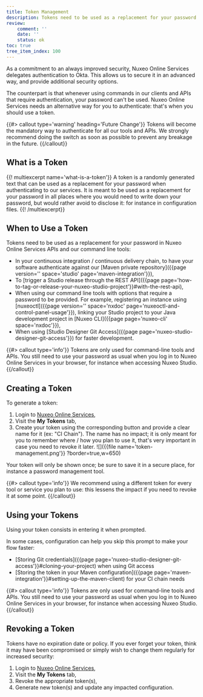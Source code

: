 ```yaml
---
title: Token Management
description: Tokens need to be used as a replacement for your password in Nuxeo Online Services APIs and our command line tools.
review:
    comment: ''
    date: ''
    status: ok
toc: true
tree_item_index: 100
---
```


As a commitment to an always improved security, Nuxeo Online Services delegates authentication to Okta. This allows us to secure it in an advanced way, and provide additional security options.

The counterpart is that whenever using commands in our clients and APIs that require authentication, your password can't be used. Nuxeo Online Services needs an alternative way for you to authenticate: that's when you should use a token.

{{#> callout type='warning' heading='Future Change'}}
Tokens will become the mandatory way to authenticate for all our tools and APIs. We strongly recommend doing the switch as soon as possible to prevent any breakage in the future.
{{/callout}}

## What is a Token

{{! multiexcerpt name='what-is-a-token'}}
A token is a randomly generated text that can be used as a replacement for your password when authenticating to our services. It is meant to be used as a replacement for your password in all places where you would need to write down your password, but would rather avoid to disclose it: for instance in configuration files.
{{! /multiexcerpt}}

## When to Use a Token

Tokens need to be used as a replacement for your password in Nuxeo Online Services APIs and our command line tools:
- In your continuous integration / continuous delivery chain, to have your software authenticate against our [Maven private repository]({{page version='' space='studio' page='maven-integration'}}),
- To [trigger a Studio release through the REST API]({{page page='how-to-tag-or-release-your-nuxeo-studio-project'}}#with-the-rest-api),
- When using our command line tools with options that require a password to be provided. For example, registering an instance using [nuxeoctl]({{page version='' space='nxdoc' page='nuxeoctl-and-control-panel-usage'}}), linking your Studio project to your Java development project in [Nuxeo CLI]({{page page='nuxeo-cli' space='nxdoc'}}),
- When using [Studio Designer Git Access]({{page page='nuxeo-studio-designer-git-access'}}) for faster development.

{{#> callout type='info'}}
Tokens are only used for command-line tools and APIs. You still need to use your password as usual when you log in to Nuxeo Online Services in your browser, for instance when accessing Nuxeo Studio.
{{/callout}}

## Creating a Token

To generate a token:
1. Login to [Nuxeo Online Services](https://connect.nuxeo.com),
1. Visit the **My Tokens** tab,
1. Create your token using the corresponding button and provide a clear name for it (ex: "CI Chain"). The name has no impact; it is only meant for you to remember where / how you plan to use it, that's very important in case you need to revoke it later.
![]({{file name='token-management.png'}} ?border=true,w=650)

Your token will only be shown once; be sure to save it in a secure place, for instance a password management tool.

{{#> callout type='info'}}
We recommend using a different token for every tool or service you plan to use: this lessens the impact if you need to revoke it at some point.
{{/callout}}

## Using your Tokens

Using your token consists in entering it when prompted.

In some cases, configuration can help you skip this prompt to make your flow faster:
- [Storing Git credentials]({{page page='nuxeo-studio-designer-git-access'}}#cloning-your-project) when using Git access
- [Storing the token in your Maven configuration]({{page page='maven-integration'}}#setting-up-the-maven-client) for your CI chain needs

{{#> callout type='info'}}
Tokens are only used for command-line tools and APIs. You still need to use your password as usual when you log in to Nuxeo Online Services in your browser, for instance when accessing Nuxeo Studio.
{{/callout}}

## Revoking a Token

Tokens have no expiration date or policy. If you ever forget your token, think it may have been compromised or simply wish to change them regularly for increased security:

1. Login to [Nuxeo Online Services](https://connect.nuxeo.com),
1. Visit the **My Tokens** tab,
1. Revoke the appropriate token(s),
1. Generate new token(s) and update any impacted configuration.

